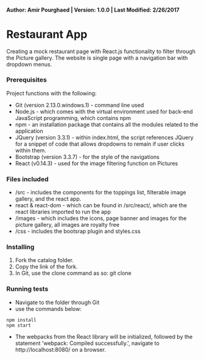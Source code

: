 #### Author: Amir Pourghaed | Version: 1.0.0 | Last Modified: 2/26/2017

# Restaurant App
Creating a mock restaurant page with React.js functionality to filter through the Picture gallery. The website is single page with a navigation bar with dropdown menus.

### Prerequisites
Project functions with the following:
* Git (version 2.13.0.windows.1) - command line used
* Node.js - which comes with the virtual environment used for back-end JavaScript programming, which contains npm
* npm - an installation package that contains all the modules related to the application 
* JQuery (version 3.3.1) - within index.html, the script references JQuery for a snippet of code that allows dropdowns to remain if user clicks within them.
* Bootstrap (version 3.3.7) - for the style of the navigations
* React (v0.14.3) - used for the image filtering function on Pictures

### Files included
* /src - includes the components for the toppings list, filterable image gallery, and the react app.
* react & react-dom - which can be found in /src/react/, which are the react libraries imported to run the app
* /images - which includes the icons, page banner and images for the picture gallery, all images are royalty free
* /css - includes the bootsrap plugin and styles.css

### Installing
1. Fork the catalog folder.
2. Copy the link of the fork.
3. In Git, use the clone command as so: git clone <forked url> <folder name>

### Running tests
* Navigate to the folder through Git
* use the commands below: 
```
npm install
npm start
```
* The webpacks from the React library will be initialized, followed by the statement 'webpack: Compiled successfully.', navigate to http://localhost:8080/ on a browser.
